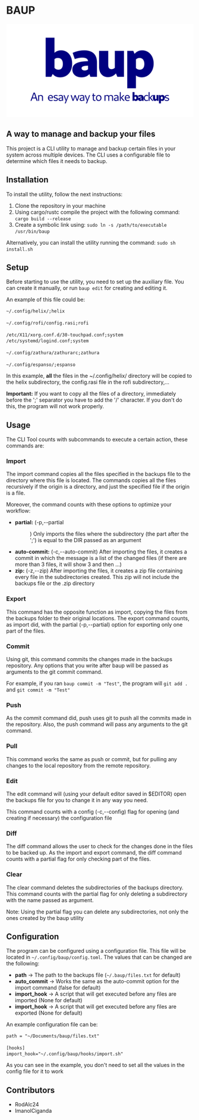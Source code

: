 # BAUP
![logo](baup.png "opt title")

## A way to manage and backup your files

This project is a CLI utility to manage and backup certain files in your system across multiple devices. 
The CLI uses a configurable file to determine which files it needs to backup.

## Installation

To install the utility, follow the next instructions:

1. Clone the repository in your machine
2. Using cargo/rustc compile the project with the following command: `cargo build --release`
3. Create a symbolic link using: `sudo ln -s /path/to/executable /usr/bin/baup`

Alternatively, you can install the utility running the command: `sudo sh install.sh`

## Setup

Before starting to use the utility, you need to set up the auxiliary file.
You can create it manually, or run `baup edit` for creating and editing it.

An example of this file could be:
```
~/.config/helix/;helix

~/.config/rofi/config.rasi;rofi

/etc/X11/xorg.conf.d/30-touchpad.conf;system
/etc/systemd/logind.conf;system

~/.config/zathura/zathurarc;zathura

~/.config/espanso/;espanso
```
In this example, **all** the files in the ~/.config/helix/ directory will be copied to the helix subdirectory, the config.rasi file in the rofi subdirectory,...

**Important:** If you want to copy all the files of a directory, immediately before the ';' separator you have to add the '/' character. If you don't do this, the program will not work properly.

## Usage

The CLI Tool counts with subcommands to execute a certain action, these commands are:

### Import

The import command copies all the files specified in the backups file to the directory where this file is located.
The commands copies all the files recursively if the origin is a directory, and just the specified file if the origin is a file.

Moreover, the command counts with these options to optimize your workflow:

* **partial:** (-p,--partial <DIR>) Only imports the files where the subdirectory (the part after the ';') is equal to the DIR passed as an argument
* **auto-commit:** (-c,--auto-commit) After importing the files, it creates a commit in which the message is a list of the changed files (if there are more than 3 files, it will show 3 and then ...) 
* **zip:** (-z,--zip) After importing the files, it creates a zip file containing every file in the subdirectories created. This zip will not include the backups file or the .zip directory

### Export

This command has the opposite function as import, copying the files from the backups folder to their original locations.
The export command counts, as import did, with the partial (-p,--partial) option for exporting only one part of the files.

### Commit

Using git, this command commits the changes made in the backups repository.
Any options that you write after baup will be passed as arguments to the git commit command.

For example, if you ran `baup commit -m "Test"`, the program will `git add .` and `git commit -m "Test"`

### Push

As the commit command did, push uses git to push all the commits made in the repository.
Also, the push command will pass any arguments to the git command.

### Pull

This command works the same as push or commit, but for pulling any changes to the local repository from the remote repository.

### Edit

The edit command will (using your default editor saved in $EDITOR) open the backups file for you to change it in any way you need.

This command counts with a config (-c,--config) flag for opening (and creating if necessary) the configuration file

### Diff

The diff command allows the user to check for the changes done in the files to be backed up. 
As the import and export command, the diff command counts with a partial flag for only checking part of the files.

### Clear

The clear command deletes the subdirectories of the backups directory.
This command counts with the partial flag for only deleting a subdirectory with the name passed as argument.

Note: Using the partial flag you can delete any subdirectories, not only the ones created by the baup utility

## Configuration

The program can be configured using a configuration file. This file will be located in `~/.config/baup/config.toml`.
The values that can be changed are the following:

* **path** -> The path to the backups file (`~/.baup/files.txt` for default)
* **auto_commit** -> Works the same as the auto-commit option for the import command (false for default)
* **import_hook** -> A script that will get executed before any files are imported (None for default)
* **import_hook** -> A script that will get executed before any files are exported (None for default)

An example configuration file can be:
```
path = "~/Documents/baup/files.txt"

[hooks]
import_hook="~/.config/baup/hooks/import.sh"
```
As you can see in the example, you don't need to set all the values in the config file for it to work

## Contributors
 - RodAlc24
 - ImanolCiganda
